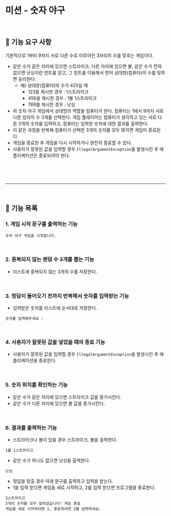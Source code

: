 # 미션 - 숫자 야구

<br>

## 🚀 기능 요구 사항

기본적으로 1부터 9까지 서로 다른 수로 이루어진 3자리의 수를 맞추는 게임이다.

- 같은 수가 같은 자리에 있으면 스트라이크, 다른 자리에 있으면 볼, 같은 수가 전혀 없으면 낫싱이란 힌트를 얻고, 그 힌트를 이용해서 먼저 상대방(컴퓨터)의 수를 맞추면 승리한다.
    - 예) 상대방(컴퓨터)의 수가 425일 때
        - 123을 제시한 경우 : 1스트라이크
        - 456을 제시한 경우 : 1볼 1스트라이크
        - 789를 제시한 경우 : 낫싱
- 위 숫자 야구 게임에서 상대방의 역할을 컴퓨터가 한다. 컴퓨터는 1에서 9까지 서로 다른 임의의 수 3개를 선택한다. 게임 플레이어는 컴퓨터가 생각하고 있는 서로 다른 3개의 숫자를 입력하고, 컴퓨터는 입력한 숫자에 대한
  결과를 출력한다.
- 이 같은 과정을 반복해 컴퓨터가 선택한 3개의 숫자를 모두 맞히면 게임이 종료된다.
- 게임을 종료한 후 게임을 다시 시작하거나 완전히 종료할 수 있다.
- 사용자가 잘못된 값을 입력할 경우 `IllegalArgumentException`을 발생시킨 후 애플리케이션은 종료되어야 한다.

<br><br><br>

---
<br>

## 📌 기능 목록

### 1. 게임 시작 문구를 출력하는 기능 
```
숫자 야구 게임을 시작합니다.
```
<br>

### 2. 중복되지 않는 랜덤 수 3개를 뽑는 기능
- 리스트에 중복되지 않는 3개의 수를 저장한다.

<br>

### 3. 정답이 들어오기 전까지 반복해서 숫자를 입력받는 기능 
- 입력받은 숫자를 리스트에 순서대로 저장한다.
```
숫자를 입력해주세요 :
```

<br>

### 4. 사용자가 잘못된 값을 넣었을 때의 종료 기능
- 사용자가 잘못된 값을 입력할 경우 `IllegalArgumentException`을 발생시킨 후 애플리케이션을 종료한다.

<br>

### 5. 숫자 위치를 확인하는 기능

- 같은 수가 같은 자리에 있으면 스트라이크 값을 증가시킨다.
- 같은 수가 다른 자리에 있으면 볼 값을 증가시킨다.

<br>


### 6. 결과를 출력하는 기능
- 스트라이크나 볼이 있을 경우 스트라이크, 볼을 출력한다.
```
1볼 1스트라이크
```

- 같은 수가 하나도 없으면 낫싱을 출력한다.
```
낫싱
```

- 정답을 맞출 경우 아래 문구를 출력하고 입력을 받는다.
- 1을 입력 받으면 게임을 새로 시작하고, 2를 입력 받으면 프로그램을 종료한다.
```
3스트라이크
3개의 숫자를 모두 맞히셨습니다! 게임 종료
게임을 새로 시작하려면 1, 종료하려면 2를 입력하세요.
```



<br><br><br>